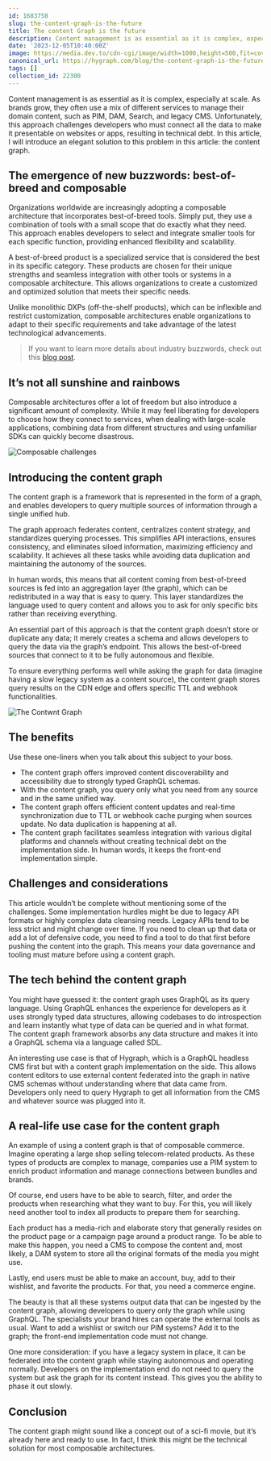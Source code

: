 ```yaml
---
id: 1683758
slug: the-content-graph-is-the-future
title: The content Graph is the future
description: Content management is as essential as it is complex, especially at scale. As brands grow, they often...
date: '2023-12-05T10:40:00Z'
image: https://media.dev.to/cdn-cgi/image/width=1000,height=500,fit=cover,gravity=auto,format=auto/https%3A%2F%2Fdev-to-uploads.s3.amazonaws.com%2Fuploads%2Farticles%2Fn1ilcbgm74yygk14s4g7.png
canonical_url: https://hygraph.com/blog/the-content-graph-is-the-future
tags: []
collection_id: 22300
---
```


Content management is as essential as it is complex, especially at scale. As brands grow, they often use a mix of different services to manage their domain content, such as PIM, DAM, Search, and legacy CMS. Unfortunately, this approach challenges developers who must connect all the data to make it presentable on websites or apps, resulting in technical debt. In this article, I will introduce an elegant solution to this problem in this article: the content graph.

## The emergence of new buzzwords: best-of-breed and composable

Organizations worldwide are increasingly adopting a composable architecture that incorporates best-of-breed tools. Simply put, they use a combination of tools with a small scope that do exactly what they need. This approach enables developers to select and integrate smaller tools for each specific function, providing enhanced flexibility and scalability.

A best-of-breed product is a specialized service that is considered the best in its specific category. These products are chosen for their unique strengths and seamless integration with other tools or systems in a composable architecture. This allows organizations to create a customized and optimized solution that meets their specific needs.

Unlike monolithic DXPs (off-the-shelf products), which can be inflexible and restrict customization, composable architectures enable organizations to adapt to their specific requirements and take advantage of the latest technological advancements.

> If you want to learn more details about industry buzzwords, check out this [blog post](https://hygraph.com/blog/the-real-deal-about-content-management-buzzwords).

## It’s not all sunshine and rainbows

Composable architectures offer a lot of freedom but also introduce a significant amount of complexity. While it may feel liberating for developers to choose how they connect to services, when dealing with large-scale applications, combining data from different structures and using unfamiliar SDKs can quickly become disastrous.

![Composable challenges](https://dev-to-uploads.s3.amazonaws.com/uploads/articles/rgy63rwzc7dm5mnmk9wl.png)

## Introducing the content graph

The content graph is a framework that is represented in the form of a graph, and enables developers to query multiple sources of information through a single unified hub.

The graph approach federates content, centralizes content strategy, and standardizes querying processes. This simplifies API interactions, ensures consistency, and eliminates siloed information, maximizing efficiency and scalability. It achieves all these tasks while avoiding data duplication and maintaining the autonomy of the sources.

In human words, this means that all content coming from best-of-breed sources is fed into an aggregation layer (the graph), which can be redistributed in a way that is easy to query. This layer standardizes the language used to query content and allows you to ask for only specific bits rather than receiving everything.

An essential part of this approach is that the content graph doesn’t store or duplicate any data; it merely creates a schema and allows developers to query the data via the graph’s endpoint. This allows the best-of-breed sources that connect to it to be fully autonomous and flexible.

To ensure everything performs well while asking the graph for data (imagine having a slow legacy system as a content source), the content graph stores query results on the CDN edge and offers specific TTL and webhook functionalities.

![The Contwnt Graph](https://dev-to-uploads.s3.amazonaws.com/uploads/articles/8qngsih12lys9s6yww0j.png)

## The benefits

Use these one-liners when you talk about this subject to your boss.

- The content graph offers improved content discoverability and accessibility due to strongly typed GraphQL schemas.
- With the content graph, you query only what you need from any source and in the same unified way.
- The content graph offers efficient content updates and real-time synchronization due to TTL or webhook cache purging when sources update. No data duplication is happening at all.
- The content graph facilitates seamless integration with various digital platforms and channels without creating technical debt on the implementation side. In human words, it keeps the front-end implementation simple.

## Challenges and considerations

This article wouldn’t be complete without mentioning some of the challenges. Some implementation hurdles might be due to legacy API formats or highly complex data cleansing needs. Legacy APIs tend to be less strict and might change over time. If you need to clean up that data or add a lot of defensive code, you need to find a tool to do that first before pushing the content into the graph. This means your data governance and tooling must mature before using a content graph.

## The tech behind the content graph

You might have guessed it: the content graph uses GraphQL as its query language. Using GraphQL enhances the experience for developers as it uses strongly typed data structures, allowing codebases to do introspection and learn instantly what type of data can be queried and in what format. The content graph framework absorbs any data structure and makes it into a GraphQL schema via a language called SDL.

An interesting use case is that of Hygraph, which is a GraphQL headless CMS first but with a content graph implementation on the side. This allows content editors to use external content federated into the graph in native CMS schemas without understanding where that data came from. Developers only need to query Hygraph to get all information from the CMS and whatever source was plugged into it.

## A real-life use case for the content graph

An example of using a content graph is that of composable commerce. Imagine operating a large shop selling telecom-related products. As these types of products are complex to manage, companies use a PIM system to enrich product information and manage connections between bundles and brands.

Of course, end users have to be able to search, filter, and order the products when researching what they want to buy. For this, you will likely need another tool to index all products to prepare them for searching.

Each product has a media-rich and elaborate story that generally resides on the product page or a campaign page around a product range. To be able to make this happen, you need a CMS to compose the content and, most likely, a DAM system to store all the original formats of the media you might use.

Lastly, end users must be able to make an account, buy, add to their wishlist, and favorite the products. For that, you need a commerce engine.

The beauty is that all these systems output data that can be ingested by the content graph, allowing developers to query only the graph while using GraphQL. The specialists your brand hires can operate the external tools as usual. Want to add a wishlist or switch our PIM systems? Add it to the graph; the front-end implementation code must not change.

One more consideration: if you have a legacy system in place, it can be federated into the content graph while staying autonomous and operating normally. Developers on the implementation end do not need to query the system but ask the graph for its content instead. This gives you the ability to phase it out slowly.

## Conclusion

The content graph might sound like a concept out of a sci-fi movie, but it’s already here and ready to use. In fact, I think this might be the technical solution for most composable architectures.
